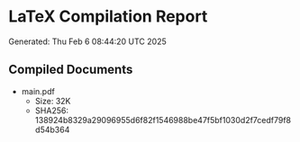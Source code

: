 # LaTeX Compilation Report
Generated: Thu Feb  6 08:44:20 UTC 2025
## Compiled Documents
- main.pdf
  - Size: 32K
  - SHA256: 138924b8329a29096955d6f82f1546988be47f5bf1030d2f7cedf79f8d54b364
